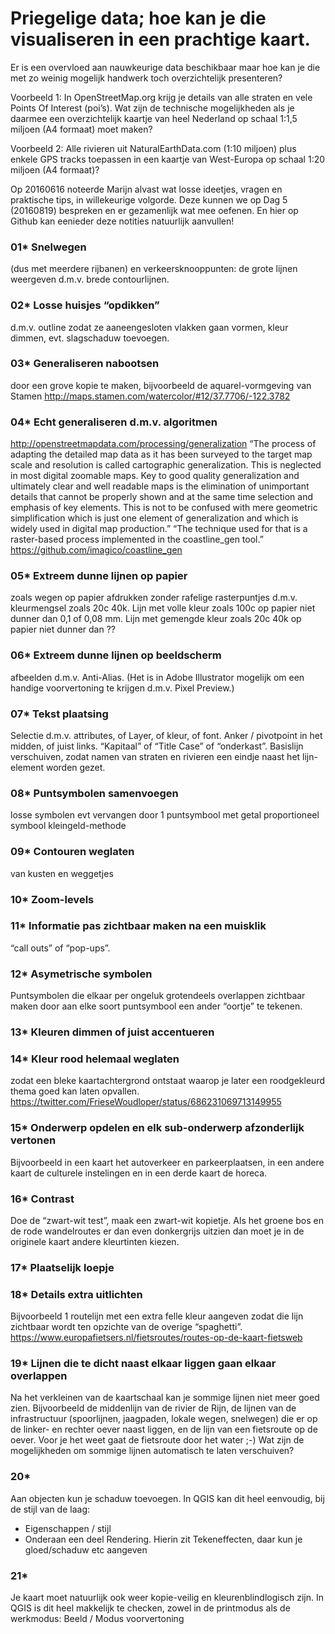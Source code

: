 # Priegelige data; hoe kan je die visualiseren in een prachtige kaart.


Er is een overvloed aan nauwkeurige data beschikbaar maar hoe kan je die met zo weinig mogelijk handwerk toch overzichtelijk presenteren? 

Voorbeeld 1: In OpenStreetMap.org krijg je details van alle straten en vele Points Of Interest (poi’s). 
Wat zijn de technische mogelijkheden als je daarmee een overzichtelijk kaartje van heel Nederland op schaal 1:1,5 miljoen (A4 formaat) moet maken?

Voorbeeld 2: Alle rivieren uit NaturalEarthData.com (1:10 miljoen) plus enkele GPS tracks toepassen in een kaartje van West-Europa op schaal 1:20 miljoen (A4 formaat)?


Op 20160616 noteerde Marijn alvast wat losse ideetjes, vragen en praktische tips, in willekeurige volgorde.
Deze kunnen we op Dag 5 (20160819) bespreken en er gezamenlijk wat mee oefenen. 
En hier op Github kan eenieder deze notities natuurlijk aanvullen!


### 01* Snelwegen    
(dus met meerdere rijbanen) en verkeersknooppunten:
de grote lijnen weergeven d.m.v. brede contourlijnen.


### 02* Losse huisjes “opdikken”   
d.m.v. outline zodat ze aaneengesloten vlakken gaan vormen, kleur dimmen, evt. slagschaduw toevoegen.


### 03* Generaliseren nabootsen   
door een grove kopie te maken, bijvoorbeeld de aquarel-vormgeving van Stamen
http://maps.stamen.com/watercolor/#12/37.7706/-122.3782


### 04* Echt generaliseren d.m.v. algoritmen
http://openstreetmapdata.com/processing/generalization
“The process of adapting the detailed map data as it has been surveyed to the target map scale and resolution is called cartographic generalization. This is neglected in most digital zoomable maps. Key to good quality generalization and ultimately clear and well readable maps is the elimination of unimportant details that cannot be properly shown and at the same time selection and emphasis of key elements. This is not to be confused with mere geometric simplification which is just one element of generalization and which is widely used in digital map production.”
“The technique used for that is a raster-based process implemented in the coastline_gen tool.”
https://github.com/imagico/coastline_gen


### 05* Extreem dunne lijnen op papier    
zoals wegen op papier afdrukken zonder rafelige rasterpuntjes d.m.v. kleurmengsel zoals 20c 40k. 
Lijn met volle kleur zoals 100c op papier niet dunner dan 0,1 of 0,08 mm.
Lijn met gemengde kleur zoals 20c 40k op papier niet dunner dan ??


### 06* Extreem dunne lijnen op beeldscherm    
afbeelden d.m.v. Anti-Alias.
(Het is in Adobe Illustrator mogelijk om een handige voorvertoning te krijgen d.m.v. Pixel Preview.)


### 07* Tekst plaatsing   
Selectie d.m.v. attributes, of Layer, of kleur, of font.
Anker / pivotpoint in het midden, of juist links.
“Kapitaal” of “Title Case” of “onderkast”.
Basislijn verschuiven, zodat namen van straten en rivieren een eindje naast het lijn-element worden gezet.


### 08* Puntsymbolen samenvoegen   
losse symbolen evt vervangen door 1 puntsymbool met getal 
proportioneel symbool
kleingeld-methode


### 09* Contouren weglaten   
van kusten en weggetjes 


### 10* Zoom-levels


### 11* Informatie pas zichtbaar maken na een muisklik   
“call outs” of “pop-ups”.


### 12* Asymetrische symbolen   
Puntsymbolen die elkaar per ongeluk grotendeels overlappen zichtbaar maken door aan elke soort puntsymbool een ander “oortje” te tekenen.


### 13* Kleuren dimmen of juist accentueren


### 14* Kleur rood helemaal weglaten    
zodat een bleke kaartachtergrond ontstaat waarop je later een roodgekleurd thema goed kan laten opvallen.
https://twitter.com/FrieseWoudloper/status/686231069713149955


### 15* Onderwerp opdelen en elk sub-onderwerp afzonderlijk vertonen   
Bijvoorbeeld in een kaart het autoverkeer en parkeerplaatsen, in een andere kaart de culturele instelingen en in een derde kaart de horeca.


### 16* Contrast   
Doe de “zwart-wit test”, maak een zwart-wit kopietje. 
Als het groene bos en de rode wandelroutes er dan even donkergrijs uitzien dan moet je in de originele kaart andere kleurtinten kiezen.


### 17* Plaatselijk loepje


### 18* Details extra uitlichten   
Bijvoorbeeld 1 routelijn met een extra felle kleur aangeven zodat die lijn zichtbaar wordt ten opzichte van de overige “spaghetti”.
https://www.europafietsers.nl/fietsroutes/routes-op-de-kaart-fietsweb


### 19* Lijnen die te dicht naast elkaar liggen gaan elkaar overlappen   
Na het verkleinen van de kaartschaal kan je sommige lijnen niet meer goed zien.
Bijvoorbeeld de middenlijn van de rivier de Rijn, de lijnen van de infrastructuur (spoorlijnen, jaagpaden, lokale wegen, snelwegen) die er op de linker- en rechter oever naast liggen, en de lijn van een fietsroute op de oever.
Voor je het weet gaat de fietsroute door het water ;-)
Wat zijn de mogelijkheden om sommige lijnen automatisch te laten verschuiven?


### 20*
Aan objecten kun je schaduw toevoegen. In QGIS kan dit heel eenvoudig, bij de stijl van de laag:
- Eigenschappen / stijl 
- Onderaan een deel Rendering. Hierin zit Tekeneffecten, daar kun je gloed/schaduw etc aangeven
 

### 21*
Je kaart moet natuurlijk ook weer kopie-veilig en kleurenblindlogisch zijn. In QGIS is dit heel makkelijk te checken, zowel in de printmodus als de werkmodus: Beeld / Modus voorvertoning
